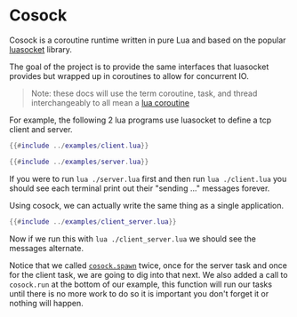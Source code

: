 # Cosock

Cosock is a coroutine runtime written in pure Lua and based on the popular
[luasocket](https://w3.impa.br/~diego/software/luasocket/reference.html) library.

The goal of the project is to provide the same interfaces that luasocket provides but wrapped
up in coroutines to allow for concurrent IO.

> Note: these docs will use the term coroutine, task, and thread interchangeably to all mean
> a [lua coroutine](https://www.lua.org/pil/9.html)

For example, the following 2 lua programs use luasocket to define a tcp client and server.

```lua
{{#include ../examples/client.lua}}
```

```lua
{{#include ../examples/server.lua}}
```

If you were to run `lua ./server.lua` first and then run `lua ./client.lua` you should see each terminal print out
their "sending ..." messages forever.

Using cosock, we can actually write the same thing as a single application.

<span id="clientserver-example"></span>

```lua
{{#include ../examples/client_server.lua}}
```

Now if we run this with `lua ./client_server.lua` we should see the messages alternate.

Notice that we called [`cosock.spawn`](~/02-spawn.html) twice, once for the server task and
once for the client task, we are going to dig into that next. We also added a call to `cosock.run`
at the bottom of our example, this function will run our tasks until there is no more work to do
so it is important you don't forget it or nothing will happen.
